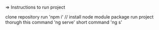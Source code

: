 => Instructions to run project

clone repository
run 'npm i' // install node module package
run project thorugh this command 'ng serve' short command 'ng s'